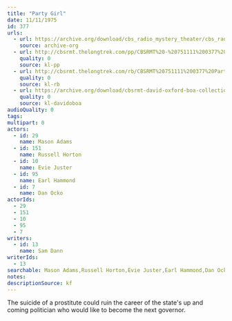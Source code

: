 ```yaml
---
title: "Party Girl"
date: 11/11/1975
id: 377
urls: 
  - url: https://archive.org/download/cbs_radio_mystery_theater/cbs_radio_mystery_theater-0351-0400.zip/cbs_radio_mystery_theater-0351-0400%2Fcbsrmt_0377_party_girl.mp3
    source: archive-org
  - url: http://cbsrmt.thelongtrek.com/pp/CBSRMT%20-%20751111%200377%20Party%20Girl_pp.mp3
    quality: 0
    source: kl-pp
  - url: http://cbsrmt.thelongtrek.com/rb/CBSRMT%20751111%200377%20Party%20Girl_wuwm.mp3
    quality: 0
    source: kl-rb
  - url: https://archive.org/download/cbsrmt-david-oxford-boa-collection/CBSRMT-751111-0377-Party-Girl-(128-44)_WUWM-FM-{BoA}.mp3
    quality: 0
    source: kl-davidoboa
audioQuality: 0
tags: 
multipart: 0
actors:  
  - id: 29
    name: Mason Adams  
  - id: 151
    name: Russell Horton  
  - id: 10
    name: Evie Juster  
  - id: 95
    name: Earl Hammond  
  - id: 7
    name: Dan Ocko
actorIds:  
  - 29  
  - 151  
  - 10  
  - 95  
  - 7
writers:  
  - id: 13
    name: Sam Dann
writerIds:  
  - 13
searchable: Mason Adams,Russell Horton,Evie Juster,Earl Hammond,Dan Ocko Sam Dann
notes: 
descriptionSource: kf
---
```

The suicide of a prostitute could ruin the career of the state's up and coming politician who would like to become the next governor.